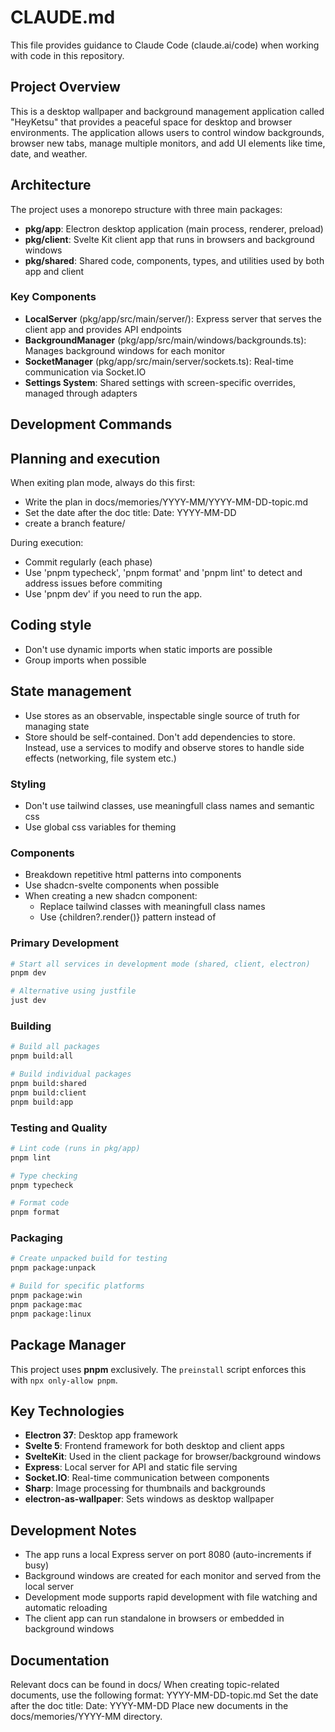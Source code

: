 # CLAUDE.md

This file provides guidance to Claude Code (claude.ai/code) when working with code in this repository.

## Project Overview

This is a desktop wallpaper and background management application called "HeyKetsu" that provides a peaceful space for desktop and browser environments. The application allows users to control window backgrounds, browser new tabs, manage multiple monitors, and add UI elements like time, date, and weather.

## Architecture

The project uses a monorepo structure with three main packages:

- **pkg/app**: Electron desktop application (main process, renderer, preload)
- **pkg/client**: Svelte Kit client app that runs in browsers and background windows
- **pkg/shared**: Shared code, components, types, and utilities used by both app and client

### Key Components

- **LocalServer** (pkg/app/src/main/server/): Express server that serves the client app and provides API endpoints
- **BackgroundManager** (pkg/app/src/main/windows/backgrounds.ts): Manages background windows for each monitor
- **SocketManager** (pkg/app/src/main/server/sockets.ts): Real-time communication via Socket.IO
- **Settings System**: Shared settings with screen-specific overrides, managed through adapters

## Development Commands

## Planning and execution

When exiting plan mode, always do this first:
 - Write the plan in docs/memories/YYYY-MM/YYYY-MM-DD-topic.md
 - Set the date after the doc title: Date: YYYY-MM-DD
 - create a branch feature/<topic>

During execution:
 - Commit regularly (each phase)
 - Use 'pnpm typecheck', 'pnpm format' and 'pnpm lint' to detect and address issues before commiting
 - Use 'pnpm dev' if you need to run the app.

## Coding style

- Don't use dynamic imports when static imports are possible
- Group imports when possible

## State management

- Use stores as an observable, inspectable single source of truth for managing state
- Store should be self-contained. Don't add dependencies to store.
  Instead, use a services to modify and observe stores to handle side effects (networking, file system etc.)

### Styling

- Don't use tailwind classes, use meaningfull class names and semantic css
- Use global css variables for theming

### Components

- Breakdown repetitive html patterns into components
- Use shadcn-svelte components when possible
- When creating a new shadcn component:
  - Replace tailwind classes with meaningfull class names
  - Use {children?.render()} pattern instead of <slot/>
  

### Primary Development

```bash
# Start all services in development mode (shared, client, electron)
pnpm dev

# Alternative using justfile
just dev
```

### Building

```bash
# Build all packages
pnpm build:all

# Build individual packages
pnpm build:shared
pnpm build:client
pnpm build:app
```

### Testing and Quality

```bash
# Lint code (runs in pkg/app)
pnpm lint

# Type checking
pnpm typecheck

# Format code
pnpm format
```

### Packaging

```bash
# Create unpacked build for testing
pnpm package:unpack

# Build for specific platforms
pnpm package:win
pnpm package:mac
pnpm package:linux
```

## Package Manager

This project uses **pnpm** exclusively. The `preinstall` script enforces this with `npx only-allow pnpm`.

## Key Technologies

- **Electron 37**: Desktop app framework
- **Svelte 5**: Frontend framework for both desktop and client apps
- **SvelteKit**: Used in the client package for browser/background windows
- **Express**: Local server for API and static file serving
- **Socket.IO**: Real-time communication between components
- **Sharp**: Image processing for thumbnails and backgrounds
- **electron-as-wallpaper**: Sets windows as desktop wallpaper

## Development Notes

- The app runs a local Express server on port 8080 (auto-increments if busy)
- Background windows are created for each monitor and served from the local server
- Development mode supports rapid development with file watching and automatic reloading
- The client app can run standalone in browsers or embedded in background windows

## Documentation

Relevant docs can be found in docs/
When creating topic-related documents, use the following format: YYYY-MM-DD-topic.md
Set the date after the doc title: Date: YYYY-MM-DD
Place new documents in the docs/memories/YYYY-MM directory.
